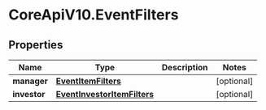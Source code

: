 # CoreApiV10.EventFilters

## Properties
Name | Type | Description | Notes
------------ | ------------- | ------------- | -------------
**manager** | [**EventItemFilters**](EventItemFilters.md) |  | [optional] 
**investor** | [**EventInvestorItemFilters**](EventInvestorItemFilters.md) |  | [optional] 


